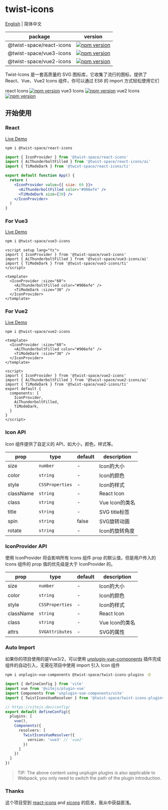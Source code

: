 # twist-icons

[English](README.md) | 简体中文

| package                 | version |
| ------------------------| --------|
| @twist-space/react-icons| [![npm version](https://img.shields.io/npm/v/@twist-space/react-icons.svg)](https://www.npmjs.com/package/@twist-space/react-icons) |
| @twist-space/vue3-icons | [![npm version](https://img.shields.io/npm/v/@twist-space/vue3-icons.svg)](https://www.npmjs.com/package/@twist-space/vue3-icons)|
| @twist-space/vue2-icons | [![npm version](https://img.shields.io/npm/v/@twist-space/vue2-icons.svg)](https://www.npmjs.com/package/@twist-space/vue2-icons)|

Twist-Icons 是一套高质量的 SVG 图标库，它收集了流行的图标，提供了 React、Vue、Vue2 Icons 组件，你可以通过 ES6 的 import 方式轻松使用它们

react Icons [![npm version](https://img.shields.io/npm/v/@twist-space/react-icons.svg)](https://www.npmjs.com/package/@twist-space/react-icons) vue3 Icons [![npm version](https://img.shields.io/npm/v/@twist-space/vue3-icons.svg)](https://www.npmjs.com/package/@twist-space/vue3-icons) vue2 Icons [![npm version](https://img.shields.io/npm/v/@twist-space/vue2-icons.svg)](https://www.npmjs.com/package/@twist-space/vue2-icons)  
## 开始使用

### React
[Live Demo](https://stackblitz.com/edit/vitejs-vite-ewd62r?file=src%2FApp.tsx)

```bash
npm i @twist-space/react-icons
```


```jsx
import { IconProvider } from '@twist-space/react-icons'
import { AiThunderboltFilled } from '@twist-space/react-icons/ai'
import { TiModeDark } from '@twist-space/react-icons/ti'

export default function App() {
  return (
    <IconProvider value={{ size: 60 }}>
      <AiThunderboltFilled color="#906efe" />
      <TiModeDark size={30} />
    </IconProvider>
  )
}
```

### For Vue3
[Live Demo](https://stackblitz.com/edit/vitejs-vite-zdrkec?file=src%2FApp.vue)

```bash
npm i @twist-space/vue3-icons
```


```vue
<script setup lang="ts">
import { IconProvider } from '@twist-space/vue3-icons'
import { AiThunderboltFilled } from '@twist-space/vue3-icons/ai'
import { TiModeDark } from '@twist-space/vue3-icons/ti'
</script>

<template>
  <IconProvider :size="60">
    <AiThunderboltFilled color="#906efe" />
    <TiModeDark :size="30" />
  </IconProvider>
</template>
```

### For Vue2
[Live Demo](https://stackblitz.com/edit/vite-vue2-wjkj4-rkkun1?file=src%2FApp.vue)

```bash
npm i @twist-space/vue2-icons
```

```vue
<template>
  <IconProvider :size="60">
    <AiThunderboltFilled color="#906efe" />
    <TiModeDark :size="30" />
  </IconProvider>
</template>

<script>
import { IconProvider } from '@twist-space/vue2-icons'
import { AiThunderboltFilled } from '@twist-space/vue2-icons/ai'
import { TiModeDark } from '@twist-space/vue2-icons/ti'
export default {
  components: {
    IconProvider,
    AiThunderboltFilled,
    TiModeDark,
  }
}
</script>
```

### Icon API

Icon 组件提供了自定义的 API，如大小，颜色，样式等。

| prop  | type               | default | description            |
| ----- | ------------------ | ------- | ---------------------- |
| size  | `number`           | -       | Icon的大小              |
| color | `string`           | -       | Icon的颜色              |
| style | `CSSProperties`    | -       | Icon的样式              |
| className | `string`       | -       | React Icon             |
| class | `string`           | -       | Vue Icon的类名          |
| title | `string`           | -       | SVG title标签           |
| spin  | `string`           | false   | SVG旋转动画              |
| rotate| `string`           | -       | Icon的旋转角度           |

### IconProvider API

使用 IconProvider 将会影响所有 Icons 组件 prop 的默认值，但是用户传入的 Icons 组件的 prop 值的优先级是大于 IconProvider 的。

| prop  | type               | default | description            |
| ----- | ------------------ | ------- | ---------------------- |
| size  | `number`           | -       | Icon的大小              |
| color | `string`           | -       | Icon的颜色              |
| style | `CSSProperties`    | -       | Icon的样式              |
| className | `string`       | -       | React Icon             |
| class | `string`           | -       | Vue Icon的类名          |
| attrs | `SVGAttributes`    | -       | SVG的属性               |

### Auto Import
如果你的项目使用的是Vue3/2，可以使用 [unplugin-vue-components](https://github.com/unplugin/unplugin-vue-components) 插件完成组件的自动引入，无需在项目中使用 import 引入 Icon 组件


```bash
npm i unplugin-vue-components @twist-space/twist-icons-plugins -D
```

```typescript
import { defineConfig } from 'vite'
import vue from '@vitejs/plugin-vue'
import Components from 'unplugin-vue-components/vite'
import { TwistIconsVueResolver } from '@twist-space/twist-icons-plugins'

// https://vitejs.dev/config/
export default defineConfig({
  plugins: [
    vue(),
    Components({
      resolvers: [
        TwistIconsVueResolver({
          version: 'vue3' // 'vue2'
        })
      ]
    })
  ]
})
```

> TIP: The above content using unplugin plugins is also applicable to Webpack, you only need to switch the path of the plugin introduction.

### Thanks

这个项目受到 [react-icons](https://github.com/react-icons/react-icons) and [xicons](https://github.com/07akioni/xicons)
的启发，我从中获益匪浅。